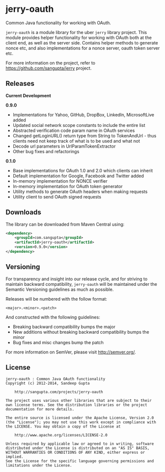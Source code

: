 jerry-oauth
===========

Common Java functionality for working with OAuth.

`jerry-oauth` is a module library for the uber `jerry` library project. This module provides helper functionality 
for working with OAuth both at the client end, as well as the server side. Contains helper methods to generate
nonce etc, and also implementations for a nonce server, oauth token server etc.

For more information on the project, refer to https://github.com/sangupta/jerry project.

Releases
--------

**Current Development**

**0.9.0**

* Implementations for Yahoo, GitHub, DropBox, LinkedIn, MicrosoftLive added
* Updated social network scope constants to include the entire list
* Abstracted verification code param name in OAuth services
* Changed getLoginURL() return type from String to TokenAndUrl - thus clients need not keep track of what is to be used and what not
* Decode url parameters in UrlParamTokenExtractor
* Other bug fixes and refactorings

**0.1.0**

* Base implementations for OAuth 1.0 and 2.0 which clients can inherit
* Default implementation for Google, Facebook and Twitter added
* In-memory implementation for NONCE verifier
* In-memory implementation for OAuth token generator
* Utility methods to generate OAuth headers when making requests
* Utility client to send OAuth signed requests

Downloads
---------

The library can be downloaded from Maven Central using:

```xml
<dependency>
    <groupId>com.sangupta</groupId>
    <artifactId>jerry-oauth</artifactId>
    <version>0.9.0</version>
</dependency>
```

Versioning
----------

For transparency and insight into our release cycle, and for striving to maintain backward compatibility, 
`jerry-oauth` will be maintained under the Semantic Versioning guidelines as much as possible.

Releases will be numbered with the follow format:

`<major>.<minor>.<patch>`

And constructed with the following guidelines:

* Breaking backward compatibility bumps the major
* New additions without breaking backward compatibility bumps the minor
* Bug fixes and misc changes bump the patch

For more information on SemVer, please visit http://semver.org/.

License
-------

```	
jerry-oauth : Common Java OAuth functionality
Copyright (c) 2012-2014, Sandeep Gupta

	http://sangupta.com/projects/jerry-oauth

The project uses various other libraries that are subject to their
own license terms. See the distribution libraries or the project
documentation for more details.

The entire source is licensed under the Apache License, Version 2.0 
(the "License"); you may not use this work except in compliance with
the LICENSE. You may obtain a copy of the License at

	http://www.apache.org/licenses/LICENSE-2.0

Unless required by applicable law or agreed to in writing, software
distributed under the License is distributed on an "AS IS" BASIS,
WITHOUT WARRANTIES OR CONDITIONS OF ANY KIND, either express or implied.
See the License for the specific language governing permissions and
limitations under the License.
```
